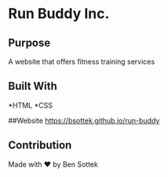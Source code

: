 # Run Buddy Inc.

## Purpose
A website that offers fitness training services

## Built With
*HTML
*CSS

##Website
https://bsottek.github.io/run-buddy

## Contribution
Made with ❤️ by Ben Sottek
